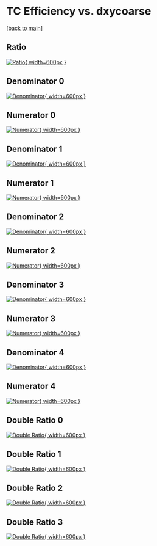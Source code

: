 # TC Efficiency vs. dxycoarse

[[back to main](./)]



## Ratio

[![Ratio](../mtv/var/TC_loweta_211_0_eff_dxycoarse.png){ width=600px }](../mtv/var/TC_loweta_211_0_eff_dxycoarse.pdf)

## Denominator 0

[![Denominator](../mtv/den/TC_loweta_211_0_eff_dxycoarse_den0.png){ width=600px }](../mtv/den/TC_loweta_211_0_eff_dxycoarse_den0.pdf)

## Numerator 0

[![Numerator](../mtv/num/TC_loweta_211_0_eff_dxycoarse_num0.png){ width=600px }](../mtv/num/TC_loweta_211_0_eff_dxycoarse_num0.pdf)

## Denominator 1

[![Denominator](../mtv/den/TC_loweta_211_0_eff_dxycoarse_den1.png){ width=600px }](../mtv/den/TC_loweta_211_0_eff_dxycoarse_den1.pdf)

## Numerator 1

[![Numerator](../mtv/num/TC_loweta_211_0_eff_dxycoarse_num1.png){ width=600px }](../mtv/num/TC_loweta_211_0_eff_dxycoarse_num1.pdf)

## Denominator 2

[![Denominator](../mtv/den/TC_loweta_211_0_eff_dxycoarse_den2.png){ width=600px }](../mtv/den/TC_loweta_211_0_eff_dxycoarse_den2.pdf)

## Numerator 2

[![Numerator](../mtv/num/TC_loweta_211_0_eff_dxycoarse_num2.png){ width=600px }](../mtv/num/TC_loweta_211_0_eff_dxycoarse_num2.pdf)

## Denominator 3

[![Denominator](../mtv/den/TC_loweta_211_0_eff_dxycoarse_den3.png){ width=600px }](../mtv/den/TC_loweta_211_0_eff_dxycoarse_den3.pdf)

## Numerator 3

[![Numerator](../mtv/num/TC_loweta_211_0_eff_dxycoarse_num3.png){ width=600px }](../mtv/num/TC_loweta_211_0_eff_dxycoarse_num3.pdf)

## Denominator 4

[![Denominator](../mtv/den/TC_loweta_211_0_eff_dxycoarse_den4.png){ width=600px }](../mtv/den/TC_loweta_211_0_eff_dxycoarse_den4.pdf)

## Numerator 4

[![Numerator](../mtv/num/TC_loweta_211_0_eff_dxycoarse_num4.png){ width=600px }](../mtv/num/TC_loweta_211_0_eff_dxycoarse_num4.pdf)

## Double Ratio 0

[![Double Ratio](../mtv/ratio/TC_loweta_211_0_eff_dxycoarse_ratio0.png){ width=600px }](../mtv/ratio/TC_loweta_211_0_eff_dxycoarse_ratio0.pdf)

## Double Ratio 1

[![Double Ratio](../mtv/ratio/TC_loweta_211_0_eff_dxycoarse_ratio1.png){ width=600px }](../mtv/ratio/TC_loweta_211_0_eff_dxycoarse_ratio1.pdf)

## Double Ratio 2

[![Double Ratio](../mtv/ratio/TC_loweta_211_0_eff_dxycoarse_ratio2.png){ width=600px }](../mtv/ratio/TC_loweta_211_0_eff_dxycoarse_ratio2.pdf)

## Double Ratio 3

[![Double Ratio](../mtv/ratio/TC_loweta_211_0_eff_dxycoarse_ratio3.png){ width=600px }](../mtv/ratio/TC_loweta_211_0_eff_dxycoarse_ratio3.pdf)

